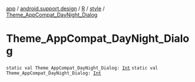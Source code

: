 [app](../../../index.md) / [android.support.design](../../index.md) / [R](../index.md) / [style](index.md) / [Theme_AppCompat_DayNight_Dialog](./-theme_-app-compat_-day-night_-dialog.md)

# Theme_AppCompat_DayNight_Dialog

`static val Theme_AppCompat_DayNight_Dialog: `[`Int`](https://kotlinlang.org/api/latest/jvm/stdlib/kotlin/-int/index.html)
`static val Theme_AppCompat_DayNight_Dialog: `[`Int`](https://kotlinlang.org/api/latest/jvm/stdlib/kotlin/-int/index.html)